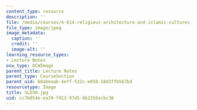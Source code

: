 ```yaml
---
content_type: resource
description: ''
file: /media/courses/4-614-religious-architecture-and-islamic-cultures-fall-2002/cc7b054eea70f91397d56b2356acbc38_SLD30.jpg
file_type: image/jpeg
image_metadata:
  caption: ''
  credit: ''
  image-alt: ''
learning_resource_types:
- Lecture Notes
ocw_type: OCWImage
parent_title: Lecture Notes
parent_type: CourseSection
parent_uid: 68abeaab-4eff-532c-e858-18d3ffb567bd
resourcetype: Image
title: SLD30.jpg
uid: cc7b054e-ea70-f913-97d5-6b2356acbc38
---
```

